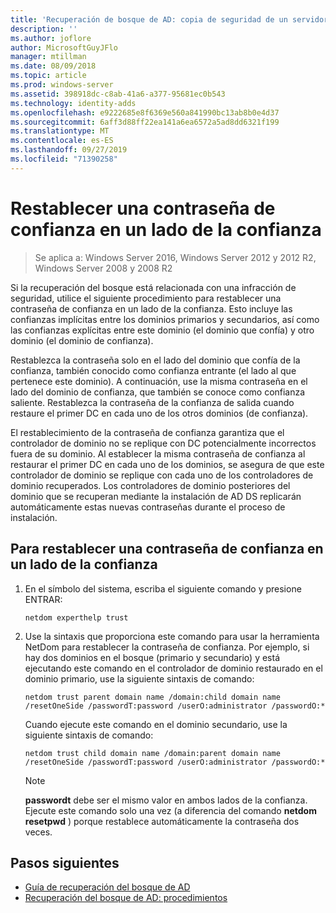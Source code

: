 ```yaml
---
title: 'Recuperación de bosque de AD: copia de seguridad de un servidor completo'
description: ''
ms.author: joflore
author: MicrosoftGuyJFlo
manager: mtillman
ms.date: 08/09/2018
ms.topic: article
ms.prod: windows-server
ms.assetid: 398918dc-c8ab-41a6-a377-95681ec0b543
ms.technology: identity-adds
ms.openlocfilehash: e9222685e8f6369e560a841990bc13ab8b0e4d37
ms.sourcegitcommit: 6aff3d88ff22ea141a6ea6572a5ad8dd6321f199
ms.translationtype: MT
ms.contentlocale: es-ES
ms.lasthandoff: 09/27/2019
ms.locfileid: "71390258"
---
```

# <a name="resetting-a-trust-password-on-one-side-of-the-trust"></a>Restablecer una contraseña de confianza en un lado de la confianza  

>Se aplica a: Windows Server 2016, Windows Server 2012 y 2012 R2, Windows Server 2008 y 2008 R2

 Si la recuperación del bosque está relacionada con una infracción de seguridad, utilice el siguiente procedimiento para restablecer una contraseña de confianza en un lado de la confianza. Esto incluye las confianzas implícitas entre los dominios primarios y secundarios, así como las confianzas explícitas entre este dominio (el dominio que confía) y otro dominio (el dominio de confianza). 
  
 Restablezca la contraseña solo en el lado del dominio que confía de la confianza, también conocido como confianza entrante (el lado al que pertenece este dominio). A continuación, use la misma contraseña en el lado del dominio de confianza, que también se conoce como confianza saliente. Restablezca la contraseña de la confianza de salida cuando restaure el primer DC en cada uno de los otros dominios (de confianza). 
  
 El restablecimiento de la contraseña de confianza garantiza que el controlador de dominio no se replique con DC potencialmente incorrectos fuera de su dominio. Al establecer la misma contraseña de confianza al restaurar el primer DC en cada uno de los dominios, se asegura de que este controlador de dominio se replique con cada uno de los controladores de dominio recuperados. Los controladores de dominio posteriores del dominio que se recuperan mediante la instalación de AD DS replicarán automáticamente estas nuevas contraseñas durante el proceso de instalación. 
  
## <a name="to-reset-a-trust-password-on-one-side-of-the-trust"></a>Para restablecer una contraseña de confianza en un lado de la confianza  
  
1. En el símbolo del sistema, escriba el siguiente comando y presione ENTRAR:  

   ```  
   netdom experthelp trust  
   ```  
  
2. Use la sintaxis que proporciona este comando para usar la herramienta NetDom para restablecer la contraseña de confianza.
   Por ejemplo, si hay dos dominios en el bosque (primario y secundario) y está ejecutando este comando en el controlador de dominio restaurado en el dominio primario, use la siguiente sintaxis de comando:  

   ```  
   netdom trust parent domain name /domain:child domain name /resetOneSide /passwordT:password /userO:administrator /passwordO:*  
   ```  

   Cuando ejecute este comando en el dominio secundario, use la siguiente sintaxis de comando:  

   ```  
   netdom trust child domain name /domain:parent domain name /resetOneSide /passwordT:password /userO:administrator /passwordO:*  
   ```  

   > [!NOTE]
   > **passwordt** debe ser el mismo valor en ambos lados de la confianza. Ejecute este comando solo una vez (a diferencia del comando **netdom resetpwd** ) porque restablece automáticamente la contraseña dos veces. 
  
## <a name="next-steps"></a>Pasos siguientes

- [Guía de recuperación del bosque de AD](AD-Forest-Recovery-Guide.md)
- [Recuperación del bosque de AD: procedimientos](AD-Forest-Recovery-Procedures.md)
